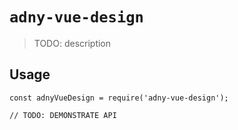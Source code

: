 # `adny-vue-design`

> TODO: description

## Usage

```
const adnyVueDesign = require('adny-vue-design');

// TODO: DEMONSTRATE API
```

